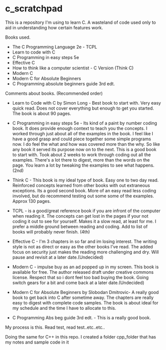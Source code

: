 # c_scratchpad

This is a repository I'm using to learn C. 
A wasteland of code used only to aid in understanding how certain features work.

Books used.
- The C Programming Language 2e - TCPL
- Learn to code with C
- C Programming in easy steps 5e  
- Effective C 
- How to think like a computer scientist - C Version (Think C)
- Modern C
- Modern C for Absolute Beginners
- C Programming absolute beginners guide 3rd edt.

Comments about books. (Recommended order)
- Learn to Code with C by Simon Long - Best book to start with. Very easy quick read. Does not cover everything but enough to get you started. The book is about 90 pages.

- C Programming in easy steps 5e - Its kind of a paint by number coding book. It does provide enough context to teach you the concepts. I worked through just about all of the examples in the book. I feel like I have a good grasp and could piece together some simple programs now. I do feel the what and how was covered more than the why. So like any book it served its purpose now on to the next. This is a good book to start with. Took about 2 weeks to work through coding out all the examples. There's a lot there to digest, more than the words on the page. You learn a lot by tweaking the examples to see what happens. (2nd)

- Think C - This book is my ideal type of book. Easy one to two day read. Reinforced concepts learned from other books with out extraneous exceptions. Its a good second book. More of an easy read less coding involved, but do recommend testing out some some of the examples. Approx 130 pages. 

- TCPL - is a good/great reference book if you are infront of the computer when reading it.
The concepts can get lost in the pages if your not coding it out to see for yourself. Makes it a slow read, at least for me.
I prefer a middle ground between reading and coding. Add to list of books will probably never finish. (4th)

- Effective C - I'm 3 chapters in so far and im losing interest. The writing style is not as direct or easy as the other books I've read. The added focus on security just makes the reading more challenging and dry. Will pause and revisit at a later date.(Undecided)

- Modern C - impulse buy as an ad popped up in my screen. This book is available for free. The author released draft under creative commons license. Respect that so i dont feel too bad buying the book. Going switch gears for a bit and come back at a later date.(Undecided)

- Modern C for Absolute Beginners by Slobodan Dmitrovic- A really good book to get back into C after sometime away. The chapters are really easy to digest with complete code samples. The book is about ideal for my schedule and the time I have to allocate to this.

- C Programming Abs beg guide 3rd edt. - This is a really good book. 


My process is this.
Read test, read test..etc..etc..


Doing the same for C++ in this repo. I created a folder cpp_folder that has my notes and sample code in it

